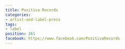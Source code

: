 ```yaml
---
title: Positiva Records
categories:
- artist-and-label-press
tags:
- label
position: 261
facebook: https://www.facebook.com/PositivaRecords
---
```


